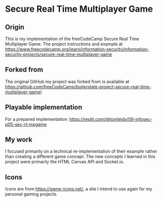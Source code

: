 # Secure Real Time Multiplayer Game

## Origin

This is my implementation of the freeCodeCamp Secure Real Time Multiplayer Game. The project instructions and example at https://www.freecodecamp.org/learn/information-security/information-security-projects/secure-real-time-multiplayer-game

## Forked from
The original GitHub my project was forked from is available at https://github.com/freeCodeCamp/boilerplate-project-secure-real-time-multiplayer-game)

## Playable implementation
For a prepared implementation: https://replit.com/@tomleidy/09-infosec-p05-sec-rt-mpgame

## My work
I focused primarily on a technical re-implementation of their example rather than creating a different game concept. 
The new concepts I learned in this project were primarily the HTML Canvas API and Socket.io.

## Icons
Icons are from https://game-icons.net/, a site I intend to use again for my personal gaming projects.
